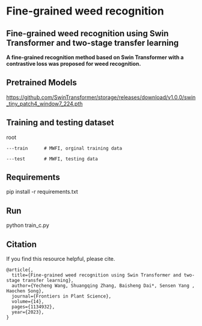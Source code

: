 # Fine-grained weed recognition
## Fine-grained weed recognition using Swin Transformer and two-stage transfer learning
__A fine-grained recognition method based on Swin Transformer with a contrastive loss was proposed for weed recognition.__

## Pretrained Models
https://github.com/SwinTransformer/storage/releases/download/v1.0.0/swin_tiny_patch4_window7_224.pth

## Training and testing dataset
root
    
    ---train      # MWFI, orginal training data
    
    ---test       # MWFI, testing data

## Requirements
pip install -r requirements.txt

## Run
python train_c.py
    
## Citation
If you find this resource helpful, please cite.

```
@article{,
  title={Fine-grained weed recognition using Swin Transformer and two-stage transfer learning},
  author={Yecheng Wang, Shuangqing Zhang, Baisheng Dai*, Sensen Yang , Haochen Song},
  journal={Frontiers in Plant Science},
  volume={14},
  pages={1134932},
  year={2023},
}
```
